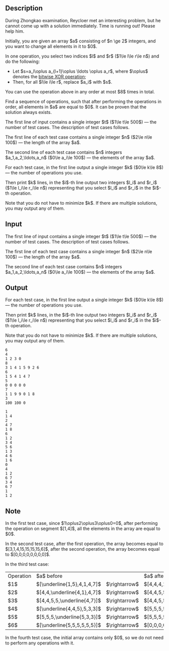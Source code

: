 ## Description

<div><p>During Zhongkao examination, Reycloer met an interesting problem, but he cannot come up with a solution immediately. Time is running out! Please help him.</p><p>Initially, you are given an array $a$ consisting of $n \ge 2$ integers, and you want to change all elements in it to $0$.</p><p>In one operation, you select two indices $l$ and $r$ ($1\le l\le r\le n$) and do the following:</p><ul> <li> Let $s=a_l\oplus a_{l+1}\oplus \ldots \oplus a_r$, where $\oplus$ denotes the <a href="https://en.wikipedia.org/wiki/Bitwise_operation#XOR">bitwise XOR operation</a>; </li><li> Then, for all $l\le i\le r$, replace $a_i$ with $s$. </li></ul><p>You can use the operation above in any order at most $8$ times in total.</p><p>Find a sequence of operations, such that after performing the operations in order, all elements in $a$ are equal to $0$. It can be proven that the solution always exists.</p></div><div class="input-specification"><p>The first line of input contains a single integer $t$ ($1\le t\le 500$) — the number of test cases. The description of test cases follows.</p><p>The first line of each test case contains a single integer $n$ ($2\le n\le 100$) — the length of the array $a$.</p><p>The second line of each test case contains $n$ integers $a_1,a_2,\ldots,a_n$ ($0\le a_i\le 100$) — the elements of the array $a$.</p></div><div class="output-specification"><p>For each test case, in the first line output a single integer $k$ ($0\le k\le 8$) — the number of operations you use.</p><p>Then print $k$ lines, in the $i$-th line output two integers $l_i$ and $r_i$ ($1\le l_i\le r_i\le n$) representing that you select $l_i$ and $r_i$ in the $i$-th operation. </p><p>Note that you <span class="tex-font-style-bf">do not</span> have to minimize $k$. If there are multiple solutions, you may output any of them.</p></div>

## Input

<p>The first line of input contains a single integer $t$ ($1\le t\le 500$) — the number of test cases. The description of test cases follows.</p><p>The first line of each test case contains a single integer $n$ ($2\le n\le 100$) — the length of the array $a$.</p><p>The second line of each test case contains $n$ integers $a_1,a_2,\ldots,a_n$ ($0\le a_i\le 100$) — the elements of the array $a$.</p>

## Output

<p>For each test case, in the first line output a single integer $k$ ($0\le k\le 8$) — the number of operations you use.</p><p>Then print $k$ lines, in the $i$-th line output two integers $l_i$ and $r_i$ ($1\le l_i\le r_i\le n$) representing that you select $l_i$ and $r_i$ in the $i$-th operation. </p><p>Note that you <span class="tex-font-style-bf">do not</span> have to minimize $k$. If there are multiple solutions, you may output any of them.</p>





```input1|2,3,6,7,10,11
6
4
1 2 3 0
8
3 1 4 1 5 9 2 6
6
1 5 4 1 4 7
5
0 0 0 0 0
7
1 1 9 9 0 1 8
3
100 100 0
```




```output1
1
1 4
2
4 7
1 8
6
1 2
3 4
5 6
1 3
4 6
1 6
0
4
1 2
6 7
3 4
6 7
1
1 2
```



## Note

<p>In the first test case, since $1\oplus2\oplus3\oplus0=0$, after performing the operation on segment $[1,4]$, all the elements in the array are equal to $0$.</p><p>In the second test case, after the first operation, the array becomes equal to $[3,1,4,15,15,15,15,6]$, after the second operation, the array becomes equal to $[0,0,0,0,0,0,0,0]$.</p><p>In the third test case:</p><center> <table class="tex-tabular"><tbody><tr><td class="tex-tabular-text-align-center tex-tabular-border-right tex-tabular-border-bottom">Operation</td><td class="tex-tabular-border-left tex-tabular-text-align-center tex-tabular-border-bottom">$a$ before</td><td class="tex-tabular-text-align-center tex-tabular-border-bottom"></td><td class="tex-tabular-text-align-center tex-tabular-border-bottom">$a$ after</td></tr><tr><td class="tex-tabular-text-align-center tex-tabular-border-right tex-tabular-border-top tex-tabular-border-bottom">$1$</td><td class="tex-tabular-border-left tex-tabular-text-align-center tex-tabular-border-top tex-tabular-border-bottom">$[\underline{1,5},4,1,4,7]$</td><td class="tex-tabular-text-align-center tex-tabular-border-top tex-tabular-border-bottom">$\rightarrow$</td><td class="tex-tabular-text-align-center tex-tabular-border-top tex-tabular-border-bottom">$[4,4,4,1,4,7]$</td></tr><tr><td class="tex-tabular-text-align-center tex-tabular-border-right tex-tabular-border-top tex-tabular-border-bottom">$2$</td><td class="tex-tabular-border-left tex-tabular-text-align-center tex-tabular-border-top tex-tabular-border-bottom">$[4,4,\underline{4,1},4,7]$</td><td class="tex-tabular-text-align-center tex-tabular-border-top tex-tabular-border-bottom">$\rightarrow$</td><td class="tex-tabular-text-align-center tex-tabular-border-top tex-tabular-border-bottom">$[4,4,5,5,4,7]$</td></tr><tr><td class="tex-tabular-text-align-center tex-tabular-border-right tex-tabular-border-top tex-tabular-border-bottom">$3$</td><td class="tex-tabular-border-left tex-tabular-text-align-center tex-tabular-border-top tex-tabular-border-bottom">$[4,4,5,5,\underline{4,7}]$</td><td class="tex-tabular-text-align-center tex-tabular-border-top tex-tabular-border-bottom">$\rightarrow$</td><td class="tex-tabular-text-align-center tex-tabular-border-top tex-tabular-border-bottom">$[4,4,5,5,3,3]$</td></tr><tr><td class="tex-tabular-text-align-center tex-tabular-border-right tex-tabular-border-top tex-tabular-border-bottom">$4$</td><td class="tex-tabular-border-left tex-tabular-text-align-center tex-tabular-border-top tex-tabular-border-bottom">$[\underline{4,4,5},5,3,3]$</td><td class="tex-tabular-text-align-center tex-tabular-border-top tex-tabular-border-bottom">$\rightarrow$</td><td class="tex-tabular-text-align-center tex-tabular-border-top tex-tabular-border-bottom">$[5,5,5,5,3,3]$</td></tr><tr><td class="tex-tabular-text-align-center tex-tabular-border-right tex-tabular-border-top tex-tabular-border-bottom">$5$</td><td class="tex-tabular-border-left tex-tabular-text-align-center tex-tabular-border-top tex-tabular-border-bottom">$[5,5,5,\underline{5,3,3}]$</td><td class="tex-tabular-text-align-center tex-tabular-border-top tex-tabular-border-bottom">$\rightarrow$</td><td class="tex-tabular-text-align-center tex-tabular-border-top tex-tabular-border-bottom">$[5,5,5,5,5,5]$</td></tr><tr><td class="tex-tabular-text-align-center tex-tabular-border-right tex-tabular-border-top">$6$</td><td class="tex-tabular-border-left tex-tabular-text-align-center tex-tabular-border-top">$[\underline{5,5,5,5,5,5}]$</td><td class="tex-tabular-text-align-center tex-tabular-border-top">$\rightarrow$</td><td class="tex-tabular-text-align-center tex-tabular-border-top">$[0,0,0,0,0,0]$</td></tr></tbody></table> </center><p>In the fourth test case, the initial array contains only $0$, so we do not need to perform any operations with it.</p>
